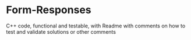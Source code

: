 # Form-Responses
C++ code, functional and testable, with Readme with comments on how to test and validate solutions or other comments
